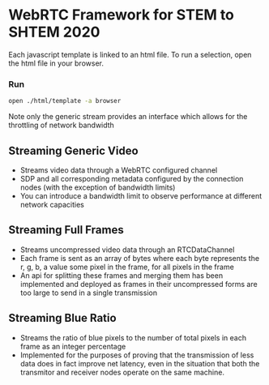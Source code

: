 # WebRTC Framework for STEM to SHTEM 2020

Each javascript template is linked to an html file. To run a selection, open the html file in your browser.

### Run
```sh
open ./html/template -a browser
```
Note only the generic stream provides an interface which allows for the throttling of network bandwidth

## Streaming Generic Video

- Streams video data through a WebRTC configured channel
- SDP and all corresponding metadata configured by the connection nodes (with the exception of bandwidth limits)
- You can introduce a bandwidth limit to observe performance at different network capacities

## Streaming Full Frames

- Streams uncompressed video data through an RTCDataChannel
- Each frame is sent as an array of bytes where each byte represents the r, g, b, a value some pixel in the frame, for all pixels in the frame
- An api for splitting these frames and merging them has been implemented and deployed as frames in their uncompressed forms are too large to send in a single transmission

## Streaming Blue Ratio

- Streams the ratio of blue pixels to the number of total pixels in each frame as an integer percentage
- Implemented for the purposes of proving that the transmission of less data does in fact improve net latency, even in the situation that both the transmitor and receiver nodes operate on the same machine. 
